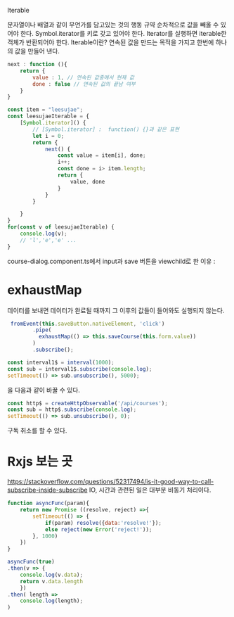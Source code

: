 Iterable


문자열이나 배열과 같이 무언가를 담고있는 것의 행동 규약
순차적으로 값을 빼올 수 있어야 한다.
Symbol.iterator를 키로 갖고 있어야 한다.
Iterator를 실행하면 iterable한 객체가 반환되어야 한다.
Iterable이란?
연속된 값을 만드는 목적을 가지고 한번에 하나의 값을 만들어 낸다.

```js
next : function (){
    return {
        value : 1, // 연속된 값중에서 현재 값
        done : false // 연속된 값의 끝남 여부
    }
}
```

```js
const item = "leesujae";
const leesujaeIterable = {
    [Symbol.iterator]() { 
        // [Symbol.iterator] :  function() {}과 같은 표현
        let i = 0;
        return {
            next() {
                const value = item[i], done;
                i++;
                const done = i> item.length;
                return {
                    value, done
                }
            }
        }

    }
}
for(const v of leesujaeIterable) {
    console.log(v);
    // 'l','e','e' ... 
}
```

course-dialog.component.ts에서 input과 save 버튼을 viewchild로 한 이유 : 

# exhaustMap

데이터를 보내면 데이터가 완료될 때까지 그 이후의 값들이 들어와도 실행되지 않는다.


```js
 fromEvent(this.saveButton.nativeElement, 'click')
        .pipe(
          exhaustMap(() => this.saveCourse(this.form.value))
        )
        .subscribe();
```

```js
const interval1$ = interval(1000);
const sub = interval1$.subscribe(console.log);
setTimeout(() => sub.unsubscribe(), 5000);
```
을 다음과 같이 바꿀 수 있다.

```js
const http$ = createHttpObservable('/api/courses');
const sub = http$.subscribe(console.log);
setTimeout(() => sub.unsubscribe(), 0);
```
구독 취소를 할 수 있다.


# Rxjs 보는 곳 
https://stackoverflow.com/questions/52317494/is-it-good-way-to-call-subscribe-inside-subscribe
IO, 시간과 관련된 일은 대부분 비동기 처리이다.

```js
function asyncFunc(param){
    return new Promise ((resolve, reject) =>{
        setTimeout(() => {
            if(param) resolve({data:'resolve!'});
            else reject(new Error('reject!'));
        }, 1000)
    })
}

asyncFunc(true)
.then(v => {
    console.log(v.data);
    return v.data.length
    })
.then( length =>
    console.log(length);
)
